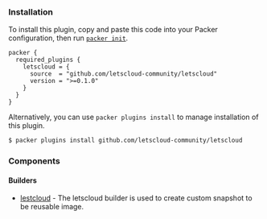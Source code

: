 ### Installation

To install this plugin, copy and paste this code into your Packer configuration, then run [`packer init`](https://www.packer.io/docs/commands/init).

```hcl
packer {
  required_plugins {
    letscloud = {
      source  = "github.com/letscloud-community/letscloud"
      version = ">=0.1.0"
    }
  }
}
```

Alternatively, you can use `packer plugins install` to manage installation of this plugin.

```sh
$ packer plugins install github.com/letscloud-community/letscloud
```

### Components

#### Builders

- [lestcloud](/packer/integrations/hashicorp/letscloud/latest/components/builder/letscloud) - The letscloud builder is used to create custom snapshot to be reusable image.
